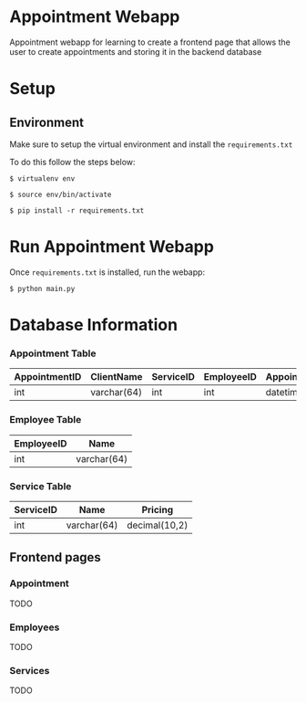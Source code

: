 # Appointment Webapp

Appointment webapp for learning to create a frontend page that allows the user to create appointments and storing it in the backend database

# Setup

## Environment

Make sure to setup the virtual environment and install the `requirements.txt`

To do this follow the steps below:

`$ virtualenv env`

`$ source env/bin/activate`

`$ pip install -r requirements.txt`

# Run Appointment Webapp

Once `requirements.txt` is installed, run the webapp:

`$ python main.py`

# Database Information

### Appointment Table

| AppointmentID | ClientName  | ServiceID | EmployeeID | Appointment | Tips          | Total         |
| ------------- | ----------- | --------- | ---------- | ----------- | ------------- | ------------- |
| int           | varchar(64) | int       | int        | datetime    | decimal(10,2) | decimal(10,2) |

### Employee Table

| EmployeeID | Name        |
| ---------- | ----------- |
| int        | varchar(64) |

### Service Table

| ServiceID | Name        | Pricing       |
| --------- | ----------- | ------------- |
| int       | varchar(64) | decimal(10,2) |

## Frontend pages

### Appointment

TODO

### Employees

TODO

### Services

TODO
